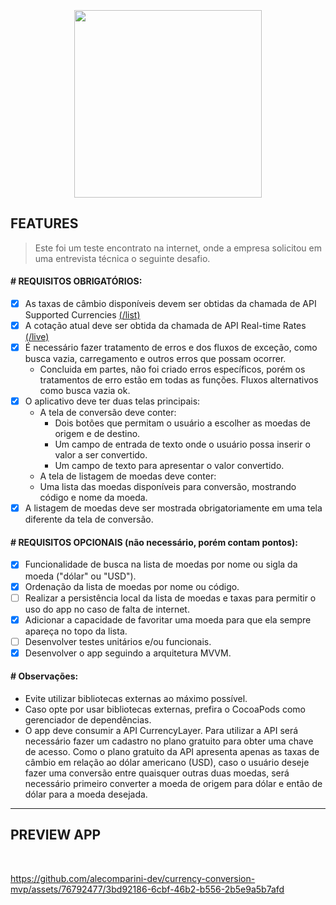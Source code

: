 
<h3 align="center">
  <br>
  <img src="https://github.com/alecomparini-dev/currency-conversion-mvp/assets/76792477/7c394686-cd06-4bc9-8da3-dc0c3715681c" height="300" >
  

  <br>
</h3>

## FEATURES
> Este foi um teste encontrato na internet, onde a empresa solicitou em uma entrevista técnica o seguinte desafio.

#### # REQUISITOS OBRIGATÓRIOS:
- [x] As taxas de câmbio disponíveis devem ser obtidas da chamada de API Supported
Currencies [(/list)](https://currencylayer.com/documentation) 
- [x] A cotação atual deve ser obtida da chamada de API Real-time Rates [(/live)](https://currencylayer.com/documentation)
- [x] É necessário fazer tratamento de erros e dos fluxos de exceção, como busca vazia, carregamento e outros erros que possam ocorrer.
  - Concluida em partes, não foi criado erros específicos, porém os tratamentos de erro estão em todas as funções. Fluxos alternativos como busca vazia ok.
- [x] O aplicativo deve ter duas telas principais:
  - A tela de conversão deve conter:
    - Dois botões que permitam o usuário a escolher as moedas de origem e de destino.
    - Um campo de entrada de texto onde o usuário possa inserir o valor a ser convertido.
    -  Um campo de texto para apresentar o valor convertido.
  -  A tela de listagem de moedas deve conter:
    - Uma lista das moedas disponíveis para conversão, mostrando código e nome da moeda.
- [x] A listagem de moedas deve ser mostrada obrigatoriamente em uma tela diferente da tela de conversão.

#### # REQUISITOS OPCIONAIS (não necessário, porém contam pontos):
- [x] Funcionalidade de busca na lista de moedas por nome ou sigla da moeda ("dólar" ou "USD").
- [x] Ordenação da lista de moedas por nome ou código.
- [ ] Realizar a persistência local da lista de moedas e taxas para permitir o uso do app no caso de falta de internet.
- [x] Adicionar a capacidade de favoritar uma moeda para que ela sempre apareça no topo da lista.
- [ ] Desenvolver testes unitários e/ou funcionais.
- [x] Desenvolver o app seguindo a arquitetura MVVM.

#### # Observações:
- Evite utilizar bibliotecas externas ao máximo possível.
- Caso opte por usar bibliotecas externas, prefira o CocoaPods como gerenciador de dependências.
- O app deve consumir a API CurrencyLayer. Para utilizar a API será necessário fazer um cadastro no plano gratuito para obter uma chave de acesso. Como o plano gratuito da API apresenta apenas as taxas de câmbio em relação ao dólar americano (USD), caso o usuário deseje fazer uma conversão entre quaisquer outras duas moedas, será necessário primeiro
converter a moeda de origem para dólar e então de dólar para a moeda desejada.

---
## PREVIEW APP

<br>

https://github.com/alecomparini-dev/currency-conversion-mvp/assets/76792477/3bd92186-6cbf-46b2-b556-2b5e9a5b7afd

<br>
